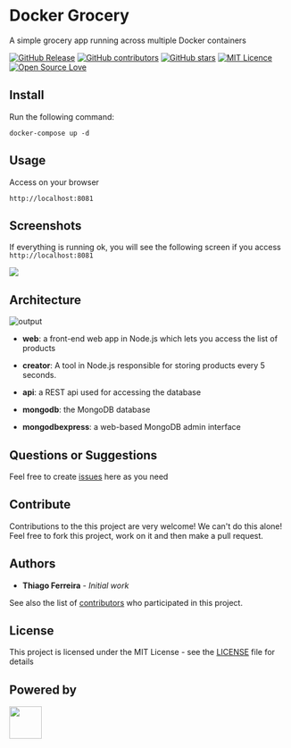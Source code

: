 # Docker Grocery

A simple grocery app running across multiple Docker containers

[![GitHub Release](https://img.shields.io/github/release/iselab-dearborn/docker-grocery.svg)](https://github.com/iselab-dearborn/docker-grocery/releases/latest)
[![GitHub contributors](https://img.shields.io/github/contributors/iselab-dearborn/docker-grocery.svg)](https://github.com/iselab-dearborn/docker-grocery/graphs/contributors)
[![GitHub stars](https://img.shields.io/github/stars/iselab-dearborn/docker-grocery.svg)](https://github.com/iselab-dearborn/docker-grocery)
[![MIT Licence](https://badges.frapsoft.com/os/mit/mit.svg?v=103)](https://opensource.org/licenses/mit-license.php)
[![Open Source Love](https://badges.frapsoft.com/os/v1/open-source.svg?v=103)](https://github.com/ellerbrock/open-source-badges/)

## Install

Run the following command:

```console
docker-compose up -d
```

## Usage

Access on your browser

```url
http://localhost:8081
```

## Screenshots

If everything is running ok, you will see the following screen if you access `http://localhost:8081`

<kbd>
    <img src="https://user-images.githubusercontent.com/114015/103142130-61062f00-46cc-11eb-9a49-d2f3be7fe8ca.png"/>
</kbd>

## Architecture

![output](https://user-images.githubusercontent.com/114015/103141869-c48e5d80-46c8-11eb-891f-59cd893a487c.png)

- **web**: a front-end web app in Node.js which lets you access the list of products

- **creator**: A tool in Node.js responsible for storing products every 5 seconds.

- **api**: a REST api used for accessing the database

- **mongodb**: the MongoDB database

- **mongodbexpress**: a web-based MongoDB admin interface

## Questions or Suggestions

Feel free to create <a href="https://github.com/iselab-dearborn/docker-grocery/issues">issues</a> here as you need

## Contribute

Contributions to the this project are very welcome! We can't do this alone! Feel free to fork this project, work on it and then make a pull request.

## Authors

* **Thiago Ferreira** - *Initial work*

See also the list of [contributors](https://github.com/iselab-dearborn/docker-grocery/graphs/contributors) who participated in this project.

## License

This project is licensed under the MIT License - see the [LICENSE](LICENSE) file for details

## Powered by

<p float="left">
    <img src="https://user-images.githubusercontent.com/114015/77862143-99351b80-71e7-11ea-84b2-62038634f314.png" height="58px"/>
</p>
